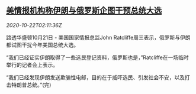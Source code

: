 <!--1603333398000-->
[美情报机构称伊朗与俄罗斯企图干预总统大选](https://cn.reuters.com/article/us-election-iran-russia-1022-idCNKBS277062)
------

<div><i>2020-10-22T02:11:36Z</i></div><p>路透华盛顿10月21日 - 美国国家情报总监John Ratcliffe周三表示，俄罗斯与伊朗都试图干扰今年美国总统大选。</p><p>“我们已经证实伊朗取得了一些选民登记资料，俄罗斯也是，”Ratcliffe在一场临时举行的记者会上表示。</p><p>“我们已经发现伊朗发送欺骗性电邮，目的在于威吓选民、引发社会不安，以及打击特朗普总统。”(完)</p>
